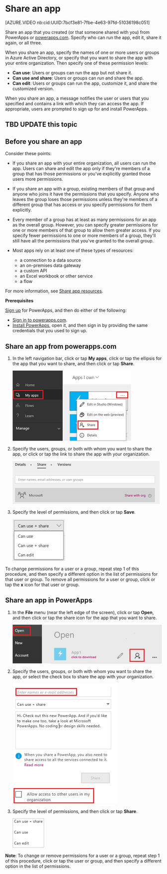 <properties
    pageTitle="Share an app in PowerApps | Microsoft PowerApps"
    description="Share your app by giving other users permission to run or modify it"
    services=""
    suite="powerapps"
    documentationCenter="na"
    authors="AFTOwen"
    manager="anneta"
    editor=""
    tags=""/>
<tags
    ms.service="powerapps"
    ms.devlang="na"
    ms.topic="article"
    ms.tgt_pltfrm="na"
    ms.workload="na"
    ms.date="10/07/2016"
    ms.author="ricksal;anneta"/>

# Share an app #

[AZURE.VIDEO nb:cid:UUID:7bcf3e81-7fbe-4e63-97fd-51036198c051]

Share an app that you created (or that someone shared with you) from PowerApps or [powerapps.com](https://web.powerapps.com). Specify who can run the app, edit it, share it again, or all three.

When you share an app, specify the names of one or more users or groups in Azure Active Directory, or specify that you want to share the app with your entire organization. Then specify one of these permission levels:

- **Can use**: Users or groups can run the app but not share it.
- **Can use and share**: Users or groups can run and share the app.
- **Can edit**: Users or groups can run the app, customize it, and share the customized version.

When you share an app, a message notifies the user or users that you specified and contains a link with which they can access the app. If appropriate, users are prompted to sign up for and install PowerApps.

## TBD UPDATE this topic

## Before you share an app ##
Consider these points:

- If you share an app with your entire organization, all users can run the app. Users can share and edit the app only if they're members of a group that has those permissions or you've explicitly granted those users more permissions.
- If you share an app with a group, existing members of that group and anyone who joins it have the permissions that you specify. Anyone who leaves the group loses those permissions unless they're members of a different group that has access or you specify permissions for them explicitly.
- Every member of a group has at least as many permissions for an app as the overall group. However, you can specify greater permissions for one or more members of that group to allow them greater access. If you specify fewer permissions to one or more members of a group, they'll still have all the permissions that you've granted to the overall group.
- Most apps rely on at least one of these types of resources:

	- a connection to a data source
	- an on-premises data gateway
	- a custom API
	- an Excel workbook or other service
	- a flow

For more information, see [Share app resources](share-app-resources.md).

**Prerequisites**

[Sign up](signup-for-powerapps.md) for PowerApps, and then do either of the following:

- [Sign in to powerapps.com](https://web.powerapps.com).
- [Install PowerApps](http://aka.ms/powerappsinstall), open it, and then sign in by providing the same credentials that you used to sign up.

## Share an app from powerapps.com
1.  In the left navigation bar, click or tap **My apps**, click or tap the ellipsis for the app that you want to share, and then click or tap **Share**.

	![Share option in powerapps.com](./media/share-app/portal-share.png)

1. Specify the users, groups, or both with whom you want to share the app, or click or tap the link to share the app with your organization.

	![Specify users in powerapps.com](./media/share-app/portal-users.png)

1. Specify the level of permissions, and then click or tap **Save**.

	![Specify permissions in powerapps.com](./media/share-app/portal-permissions.png)

To change permissions for a user or a group, repeat step 1 of this procedure, and then specify a different option in the list of permissions for that user or group. To remove all permissions for a user or group, click or tap the **x** icon for that user or group.

## Share an app in PowerApps ##
1. In the **File** menu (near the left edge of the screen), click or tap **Open**, and then click or tap the share icon for the app that you want to share.

	![Share option in PowerApps](./media/share-app/studio-share.png)

1. Specify the users, groups, or both with whom you want to share the app, or select the check box to share the app with your organization.

	![Specify users in PowerApps](./media/share-app/studio-users.png)

1. Specify the level of permissions, and then click or tap **Share**.

	![Specify permissions in PowerApps](./media/share-app/studio-permissions.png)

**Note**: To change or remove permissions for a user or a group, repeat step 1 of this procedure, click or tap the user or group, and then specify a different option in the list of permissions.
